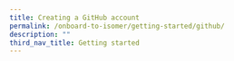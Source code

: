```yaml
---
title: Creating a GitHub account
permalink: /onboard-to-isomer/getting-started/github/
description: ""
third_nav_title: Getting started
---
```

